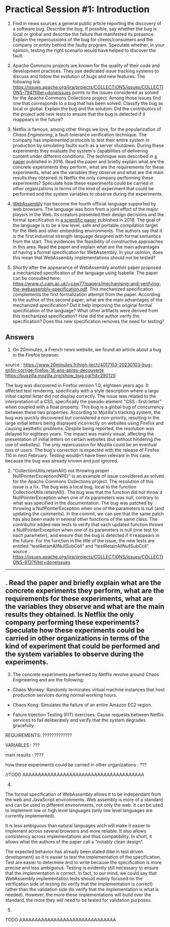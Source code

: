 # Practical Session #1: Introduction

1. Find in news sources a general public article reporting the discovery of a software bug. Describe the bug. If possible, say whether the bug is local or global and describe the failure that manifested its presence. Explain the repercussions of the bug for clients/consumers and the company or entity behind the faulty program. Speculate whether, in your opinion, testing the right scenario would have helped to discover the fault.

2. Apache Commons projects are known for the quality of their code and development practices. They use dedicated issue tracking systems to discuss and follow the evolution of bugs and new features. The following link https://issues.apache.org/jira/projects/COLLECTIONS/issues/COLLECTIONS-794?filter=doneissues points to the issues considered as solved for the Apache Commons Collections project. Among those issues find one that corresponds to a bug that has been solved. Classify the bug as local or global. Explain the bug and the solution. Did the contributors of the project add new tests to ensure that the bug is detected if it reappears in the future?

3. Netflix is famous, among other things we love, for the popularization of *Chaos Engineering*, a fault-tolerance verification technique. The company has implemented protocols to test their entire system in production by simulating faults such as a server shutdown. During these experiments they evaluate the system's capabilities of delivering content under different conditions. The technique was described in [a paper](https://arxiv.org/ftp/arxiv/papers/1702/1702.05843.pdf) published in 2016. Read the paper and briefly explain what are the concrete experiments they perform, what are the requirements for these experiments, what are the variables they observe and what are the main results they obtained. Is Netflix the only company performing these experiments? Speculate how these experiments could be carried in other organizations in terms of the kind of experiment that could be performed and the system variables to observe during the experiments.

4. [WebAssembly](https://webassembly.org/) has become the fourth official language supported by web browsers. The language was born from a joint effort of the major players in the Web. Its creators presented their design decisions and the formal specification in [a scientific paper](https://people.mpi-sws.org/~rossberg/papers/Haas,%20Rossberg,%20Schuff,%20Titzer,%20Gohman,%20Wagner,%20Zakai,%20Bastien,%20Holman%20-%20Bringing%20the%20Web%20up%20to%20Speed%20with%20WebAssembly.pdf) published in 2018. The goal of the language is to be a low level, safe and portable compilation target for the Web and other embedding environments. The authors say that it is the first industrial strength language designed with formal semantics from the start. This evidences the feasibility of constructive approaches in this area. Read the paper and explain what are the main advantages of having a formal specification for WebAssembly. In your opinion, does this mean that WebAssembly implementations should not be tested? 

5.  Shortly after the appearance of WebAssembly another paper proposed a mechanized specification of the language using Isabelle. The paper can be consulted here: https://www.cl.cam.ac.uk/~caw77/papers/mechanising-and-verifying-the-webassembly-specification.pdf. This mechanized specification complements the first formalization attempt from the paper. According to the author of this second paper, what are the main advantages of the mechanized specification? Did it help improving the original formal specification of the language? What other artifacts were derived from this mechanized specification? How did the author verify the specification? Does this new specification removes the need for testing?

## Answers

1. On 20minutes, a French news website, we found an article about a bug in the Firefox browser. 

source : https://www.20minutes.fr/high-tech/4017153-20230103-bug-enfin-corrige-firefox-18-ans-apres-decouverte
https://bugzilla.mozilla.org/show_bug.cgi?id=290125

The bug was discovered in Firefox version 1.0, eighteen years ago. It affected text rendering, specifically with a style description where a large initial capital letter did not display correctly. The issue was related to the interpretation of a CSS, specifically the pseudo-element "CSS ::first-letter" when coupled with a float property. This bug is a global bug of concurrency between these two properties. According to Mozilla's tracking system, the bug was quickly discovered but considered a non-priority, resulting in the large initial letters being displayed incorrectly on websites using Firefox and causing aesthetic problems. Despite being reported, the resolution was delayed for eighteen years. The impact was mainly visual, affecting the presentation of initial letters on certain websites (but without hindering the use of websites). The only repercussion for Mozilla could be an eventual loss of users. The bug's correction is expected with the release of Firefox 110 in next February. Testing wouldn't have been relevant in this case, because the bug was already known and just ignored.

2. "CollectionUtils.retainAll() not throwing proper NullPointerException(NPE)" is an example of issue considered as solved for the Apache Commons Collections project. The resolution of this issue is a fix.
The bug was a local bug, local to the function CollectionUtils.retainAll(). The bug was that the function did not throw a NullPointerException when one of its parameters was null, contrary to what was specified in the documentation. 
The bug was patched by throwing a NullPointerException when one of the parameters is null (and updating the comments). In the commit, we can see that the same patch has also been made in several other functions of the same class.
The contributor added new tests to verify that each updated function throws a NullPointerException when one of its parameters is null (one test for each parameter), and ensure that the bug is detected if it reappears in the future.
For the function in the title of the issue, the new tests are entitled "testRetainAllNullSubColl" and "testRetainAllNullSubColl".
source : https://issues.apache.org/jira/projects/COLLECTIONS/issues/COLLECTIONS-813?filter=doneissues


-------------
. Read the paper and briefly explain what are the concrete experiments they perform, what are the requirements for these experiments, what are the variables they observe and what are the main results they obtained. Is Netflix the only company performing these experiments? Speculate how these experiments could be carried in other organizations in terms of the kind of experiment that could be performed and the system variables to observe during the experiments.
-------------

3. The concrete experiments performed by Netflix revolve around Chaos Engineering and are the following:

- Chaos Monkey: Randomly terminates virtual machine instances that host production services during normal working hours. 

- Chaos Kong: Simulates the failure of an entire Amazon EC2 region.

- Failure Injection Testing (FIT) exercises: Cause requests between Netflix services to fail deliberately and verify that the system degrades gracefully.

REQUIREMENTS: ?????????????

VARIABLES : ???

main results : ????

how these experiments could be carried in other organizations : ???

//TODO AAAAAAAAAAAAAAAAAAAAAAAAAAAAAAAAAAAAAAA


4.

The formal specification of WebAssembly allows it to be independant from the web and JavaScript environments.
Web assembly is more of a standard and can be used in different environments, not only the web. 
It can be used to implement low or high level languages (only low level languages are currently implemented). 

It is less ambiguous than natural languages wich will make it easier to implement across several browsers and more reliable. It also allows consistency across implementations and thus compatibility.
In short, it allows what the authors of the paper call a "notably clean design".

The expected behavior has already been stated (like in test driven development) so it is easier to test the implementation of the specification.
Test are easier to determine and to write because the specification is more precise and less ambiguous. 
Testing is evidently still necessary to ensure that the implementation is correct.
In fact, to our mind, we could say that WebAssembly implementation tests should mainly focused on the verification side of testing (to verify that the implementation is correct) rather than the validation side (to verify that the implementation is what is needed). 
However, the more these implementations will build over the standard, the more they will need to be tested for validation purposes.


5.
TODO AAAAAAAAAAAAAAAAAAAAAAAAAAAAAAA

